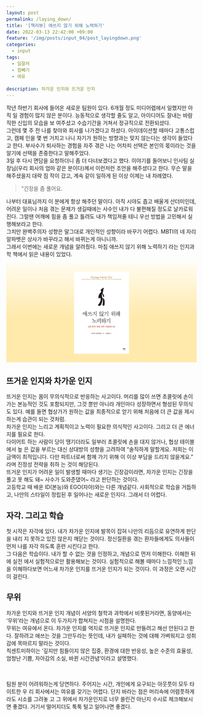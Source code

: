 ```yaml
---
layout: post
permalink: /laying_down/
title: '[책리뷰] 애쓰지 않기 위해 노력하기'
date: 2022-03-13 22:42:00 +09:00
feature: '/img/posts/input_04/post_layingdown.png'
categories:
  - input
tags:
  - 일잘러
  - 힘빼기
  - 여유

description: 차가운 인지와 뜨거운 인지
---
```

작년 하반기 회사에 들어온 새로운 팀원이 있다. 6개월 정도 미디어렙에서 일했지만 아직 일 경험이 많지 않은 분이다. 능동적으로 생각할 줄도 알고, 아이디어도 잘내는 바람직한 신입의 모습을 보 여주셨고 수습기간을 거쳐서 정규직으로 전환되셨다.<br>
그런데 몇 주 전 나를 찾아와 회사를 나가겠다고 하셨다. 아이데이션할 때마다 고통스럽고, 캠페 인을 몇 번 거치고 나니 자기가 원하는 방향과는 맞지 않는다는 생각이 들었다고 한다. 부사수가 퇴사하는 경험을 자주 겪은 나는 어차피 선택은 본인의 몫이라는 것을 알기에 선택을 존중한다고 말해주었다.<br>
3일 후 다시 면담을 요청하더니 좀 더 다녀보겠다고 했다. 이야기를 들어보니 인사팀 실장님(우리 회사의 엄마 같은 분이다)께서 이런저런 조언을 해주셨다고 한다. 무슨 말을 해주셨을지 대략 짐 작이 갔고, 계속 같이 일하게 된 이상 이제는 내 차례였다.<br>

>"긴장을 좀 풀어요.

나부터 대표님까지 이 분에게 항상 해주던 말이다. 아직 시야도 좁고 배울게 산더미인데, 어려운 일이나 처음 겪는 문제가 생길때에는 사수인 내가 다 불편해질 정도로 날카로워진다. 그럴땐 어깨에 힘을 좀 풀고 틀려도 내가 책임져줄 테니 우선 방법을 고민해서 실행해보라고 한다.<br>
그치만 완벽주의자 성향은 말그대로 개인적인 성향이라 바꾸기 어렵다. MBTI의 네 자리 알파벳은 상사가 바꾸라고 해서 바뀌는게 아니니까.<br>
그래서 이번에는 새로운 개념을 알려줬다. 마침 애쓰지 않기 위해 노력하기 라는 인지과학 책에서 읽은 내용이 있었다.<br>

![애쓰지 않기위해 노력하기](/img/posts/input_04/bookcover.png)

## 뜨거운 인지와 차가운 인지

뜨거운 인지는 몸이 무의식적으로 반응하는 사고이다. 머리를 많이 쓰면 초콜릿에 손이 가는 본능적인 것도 포함되지만, 그것 뿐만 아니라 개인마다 성장하면서 형성된 무의식도 있다. 예를 들면 협상가가 원하는 값을 최종적으로 얻기 위해 처음에 더 큰 값을 제시하는게 습관이 되는 것처럼.<br>
차가운 인지는 느리고 계획적이고 노력이 필요한 의식적인 사고이다. 그리고 더 큰 에너지를 필요로 한다.<br>
다이어트 하는 사람이 당이 땡기더라도 일부러 초콜릿에 손을 대지 않거나, 협상 테이블에서 높 은 값을 부르는 대신 상대방의 성향을 고려하여 “솔직하게 말할게요. 저희는 이 금액이 최적입니다. 다만 파트너로써 함께 가기 위해 이 이상 부담을 드리지 않을게요.” 라며 진정성 전략을 취하 는 것이 해당된다.<br>
뜨거운 인지가 어려운 일이 발생할 때마다 생기는 긴장감이라면, 차가운 인지는 긴장을 풀고 못 해도 돼~ 사수가 도와준댔어~ 라고 판단하는 것이다.<br>
고등학교 때 배운 ID(본능)와 EGO(자아)와는 다른 개념같다. 사회적으로 학습을 거듭하고, 나만의 스타일이 정립된 후 일어나는 새로운 인지다. 그래서 더 어렵다.<br>

## 자각. 그리고 학습

첫 시작은 자각에 있다. 내가 차가운 인지에 발목이 잡혀 나만의 리듬으로 유연하게 판단을 내리 지 못하고 있진 않은지 깨닫는 것이다. 정신질환을 겪는 환자들에게도 의사들이 먼저 나를 자각 하도록 훈련 시킨다고 한다.<br>
그 다음은 학습이다. 내가 할 수 없는 것을 인정하고, 개념으로 먼저 이해한다. 이해한 뒤에 실전 에서 실험적으로만 활용해보는 것이다. 실험적으로 해볼 때마다 느낌적인 느낌을 이해하다보면 어느새 차가운 인지를 뜨거운 인지가 되는 것이다. 이 과정은 오랜 시간이 걸린다.<br>

## 무위

차가운 인지와 뜨거운 인지 개념이 서양의 철학과 과학에서 비롯된거라면, 동양에서는 ‘무위’라는 개념으로 이 두가지가 합쳐지는 시점을 설명한다.<br>
무위는 여유에서 온다. 차가운 인지를 억지로 뜨거운 인지로 만들려고 해선 안된다고 한다. 잘하려고 애쓰는 것을 그만두라는 뜻인데, 내가 실패하는 것에 대해 가벼워지고 성취감에 목마르지 말라는 것이다.<br>
칙센트미하이는 ‘깊지만 힘들이지 않은 집중, 환경에 대한 반응성, 높은 수준의 효율성, 엄청난 기쁨, 자아감의 소실, 바뀐 시간관념’이라고 설명했다.<br><br><br>

팀원 분이 어려워하는게 당연하다. 주어지는 시간, 개인에게 요구되는 아웃풋이 모두 타이트한 우 리 회사에서는 여유를 갖기는 어렵다. 단지 바라는 점은 머리속에 어렴풋하게라도 시소를 그려놓 고 그 위에서 차가운인지로 너무 쏠린건 아닌지 수시로 체크해보시면 좋겠다. 거기서 떨어지더도 툭툭 털고 일어나면 좋겠다.
